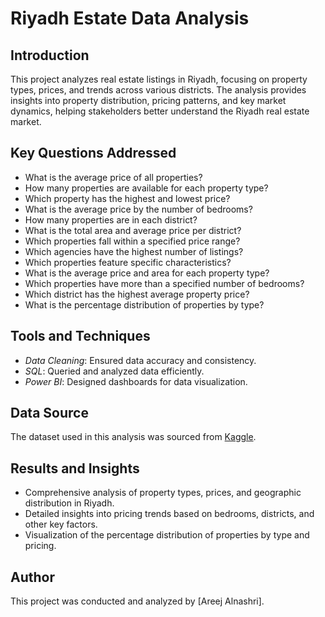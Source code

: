 # Riyadh Estate Data Analysis

## Introduction
This project analyzes real estate listings in Riyadh, focusing on property types, prices, and trends across various districts. The analysis provides insights into property distribution, pricing patterns, and key market dynamics, helping stakeholders better understand the Riyadh real estate market.

## Key Questions Addressed
- What is the average price of all properties?
- How many properties are available for each property type?
- Which property has the highest and lowest price?
- What is the average price by the number of bedrooms?
- How many properties are in each district?
- What is the total area and average price per district?
- Which properties fall within a specified price range?
- Which agencies have the highest number of listings?
- Which properties feature specific characteristics?
- What is the average price and area for each property type?
- Which properties have more than a specified number of bedrooms?
- Which district has the highest average property price?
- What is the percentage distribution of properties by type?

## Tools and Techniques
- *Data Cleaning*: Ensured data accuracy and consistency.
- *SQL*: Queried and analyzed data efficiently.
- *Power BI*: Designed dashboards for data visualization.

## Data Source
The dataset used in this analysis was sourced from [Kaggle](https://www.kaggle.com/datasets/mohammedalsubaie/riyadh-real-estate).

## Results and Insights
- Comprehensive analysis of property types, prices, and geographic distribution in Riyadh.
- Detailed insights into pricing trends based on bedrooms, districts, and other key factors.
- Visualization of the percentage distribution of properties by type and pricing.

## Author
This project was conducted and analyzed by [Areej Alnashri].
